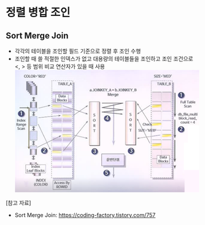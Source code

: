 # 정렬 병합 조인

## Sort Merge Join
- 각각의 테이블을 조인할 필드 기준으로 정렬 후 조인 수행
- 조인할 때 쓸 적절한 인덱스가 없고 대용량의 테이블들을 조인하고 조인 조건으로 <, > 등 범위 비교 연산자가 있을 때 사용
![0](./57-images/SMJ.png)

[참고 자료]
- Sort Merge Join: https://coding-factory.tistory.com/757

